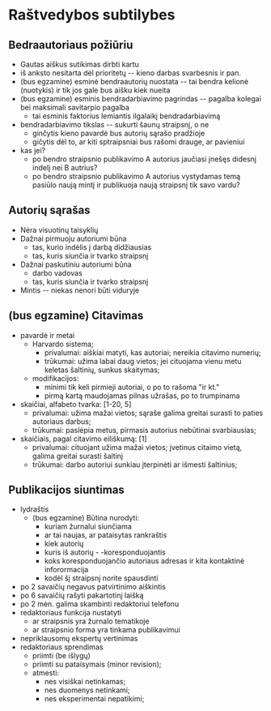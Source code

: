 # Raštvedybos subtilybes

## Bedraautoriaus požiūriu

* Gautas aiškus sutikimas dirbti kartu
* iš anksto nesitarta dėl prioritetų -- kieno darbas svarbesnis ir pan.
* (bus egzamine) esminė bendraautorių nuostata -- tai bendra kelionė (nuotykis) ir tik jos gale bus aišku kiek nueita
* (bus egzamine) esminis bendradarbiavimo pagrindas -- pagalba kolegai bei maksimali savitarpio pagalba
	*  tai esminis faktorius lemiantis ilgalaikį bendradarbiavimą
* bendradarbiavimo tikslas -- sukurti šaunų straipsnį, o ne 
	* ginčytis kieno pavardė bus autorių sąrašo pradžioje
	* gičytis dėl to, ar kiti sptraipsniai bus rašomi drauge, ar pavieniui
* kas jei?
	* po bendro straipsnio publikavimo A autorius jaučiasi įnešęs didesnį indelį nei B autrius?
	* po bendro straipsnio publikavimo A autorius vystydamas temą pasiūlo naują mintį ir publikuoja naują straipsnį tik savo vardu?

## Autorių sąrašas
* Nėra visuotinų taisyklių
* Dažnai pirmuoju autoriumi būna
	* tas, kurio indėlis į darbą didžiausias
	* tas, kuris siunčia ir tvarko straipsnį
* Dažnai paskutiniu autoriumi būna
	* darbo vadovas
	* tas, kuris siunčia ir tvarko straipsnį
* Mintis -- niekas nenori būti viduryje

## (bus egzamine) Citavimas
* pavardė ir metai
	* Harvardo sistema;
		* privalumai: aiškiai matyti, kas autoriai; nereikia citavimo numerių;
		* trūkumai: užima labai daug vietos; jei cituojama vienu metu keletas šaltinių, sunkus skaitymas;
	* modifikacijos:
		* minimi tik keli pirmieji autoriai, o po to rašoma "ir kt." 
		* pirmą kartą maudojamas pilnas užrašas, po to trumpinama
* skaičiai, alfabeto tvarka: [1-20, 5]
	* privalumai: užima mažai vietos; sąraše galima greitai surasti to paties autoriaus darbus;
	* trūkumai: paslėpia metus, pirmasis autorius nebūtinai svarbiausias;
* skaičiais, pagal citavimo eiliškumą: [1]
	* privalumai: cituojant užima mažai vietos; įvetinus citaimo vietą, galima greitai surasti šaltinį
	* trūkumai: darbo autoriui sunkiau įterpinėti ar išmesti šaltinius;
	
## Publikacijos siuntimas

* lydraštis
	* (bus egzamine) Būtina nurodyti:
		* kuriam žurnalui siunčiama
		* ar tai naujas, ar pataisytas rankraštis
		* kiek autorių
		* kuris iš autorių - -koresponduojantis
		* koks koresponduojančio autoriaus adresas ir kita kontaktinė inforormacija
		* kodėl šį straipsnį norite spausdinti
* po 2 savaičių negavus patvirtinimo aiškintis
* po 6 savaičių rašyti pakartotinį laišką
* po 2 mėn. galima skambinti redaktoriui telefonu
* redaktoriaus funkcija nustatyti
	* ar straipsnis yra žurnalo tematikoje
	* ar straipsnio forma yra tinkama publikavimui
* nepriklausomų ekspertų vertinimas
* redaktoriaus sprendimas
	* priimti (be išlygų)
	* priimti su pataisymais (minor revision);
	* atmesti:
		* nes visiškai netinkamas;
		* nes duomenys netinkami;
		* nes eksperimentai nepatikimi;